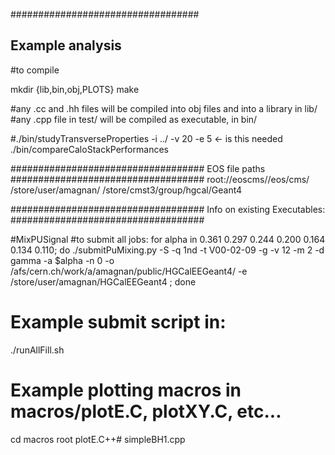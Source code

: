 ##################################
## Example analysis

#to compile

mkdir {lib,bin,obj,PLOTS}
make

#any .cc and .hh files will be compiled into obj files and into a library in lib/
#any .cpp file in test/ will be compiled as executable, in bin/

#./bin/studyTransverseProperties -i ../ -v 20 -e 5 <- is this needed
./bin/compareCaloStackPerformances

###################################
EOS file paths
###################################
root://eoscms//eos/cms/
/store/user/amagnan/
/store/cmst3/group/hgcal/Geant4


###################################
Info on existing Executables:
###################################

#MixPUSignal
#to submit all jobs:
for alpha in 0.361 0.297 0.244 0.200 0.164 0.134 0.110; do ./submitPuMixing.py -S -q 1nd -t V00-02-09 -g -v 12 -m 2 -d gamma -a $alpha -n 0 -o /afs/cern.ch/work/a/amagnan/public/HGCalEEGeant4/ -e /store/user/amagnan/HGCalEEGeant4 ; done

# Example submit script in:
./runAllFill.sh

# Example plotting macros in macros/plotE.C, plotXY.C, etc...
cd macros
root plotE.C++# simpleBH1.cpp
